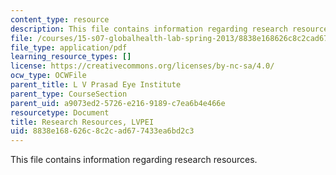 ```yaml
---
content_type: resource
description: This file contains information regarding research resources.
file: /courses/15-s07-globalhealth-lab-spring-2013/8838e168626c8c2cad677433ea6bd2c3_MIT15_S07S13_rese_res_lvp.pdf
file_type: application/pdf
learning_resource_types: []
license: https://creativecommons.org/licenses/by-nc-sa/4.0/
ocw_type: OCWFile
parent_title: L V Prasad Eye Institute
parent_type: CourseSection
parent_uid: a9073ed2-5726-e216-9189-c7ea6b4e466e
resourcetype: Document
title: Research Resources, LVPEI
uid: 8838e168-626c-8c2c-ad67-7433ea6bd2c3
---
```

This file contains information regarding research resources.